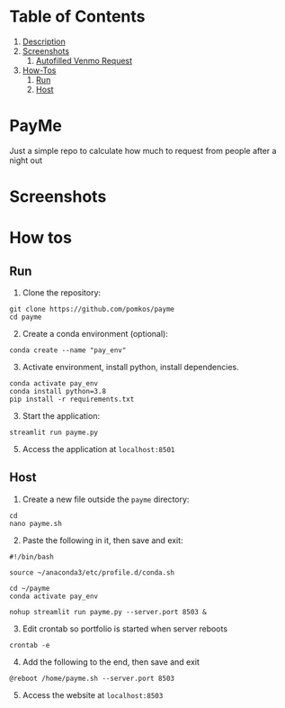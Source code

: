 # Table of Contents

1. [Description](#payme)
2. [Screenshots](#screenshots)
    1. [Autofilled Venmo Request](#autofilled-venmo-request)
3. [How-Tos](#how-tos)
    1. [Run](#run)
    2. [Host](#host)

# PayMe
Just a simple repo to calculate how much to request from people after a night out

# Screenshots

# How tos
## Run

1. Clone the repository:
```
git clone https://github.com/pomkos/payme
cd payme
```

2. Create a conda environment (optional):

```
conda create --name "pay_env"
```

3. Activate environment, install python, install dependencies.

```
conda activate pay_env
conda install python=3.8
pip install -r requirements.txt
```
3. Start the application:
```
streamlit run payme.py
```
5. Access the application at `localhost:8501`

## Host

1. Create a new file outside the `payme` directory:

```
cd
nano payme.sh
```

2. Paste the following in it, then save and exit:

```
#!/bin/bash

source ~/anaconda3/etc/profile.d/conda.sh

cd ~/payme
conda activate pay_env

nohup streamlit run payme.py --server.port 8503 &
```

3. Edit crontab so portfolio is started when server reboots

```
crontab -e
```

4. Add the following to the end, then save and exit

```
@reboot /home/payme.sh --server.port 8503
```

5. Access the website at `localhost:8503`

